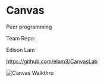 # Canvas

Peer programming

Team Repo:

Edison Lam

https://github.com/elam3/CanvasLab

![Canvas Walkthru](http://i.imgur.com/rqyYrrq.gif)
